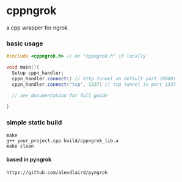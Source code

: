 # cppngrok
a cpp wrapper for ngrok

### basic usage
```cpp
#include <cppngrok.h> // or "cppngrok.h" if locally

void main(){
  Setup cppn_handler;
  cppn_handler.connect() // http tunnel on default port (8080)
  cppn_handler.connect("tcp", 1337) // tcp tunnel in port 1337
  
  // see documentation for full guide

}
```


### simple static build

```
make
g++ your_project.cpp build/cppngrok_lib.a
make clean
```

#### based in pyngrok
```
https://github.com/alexdlaird/pyngrok
```
